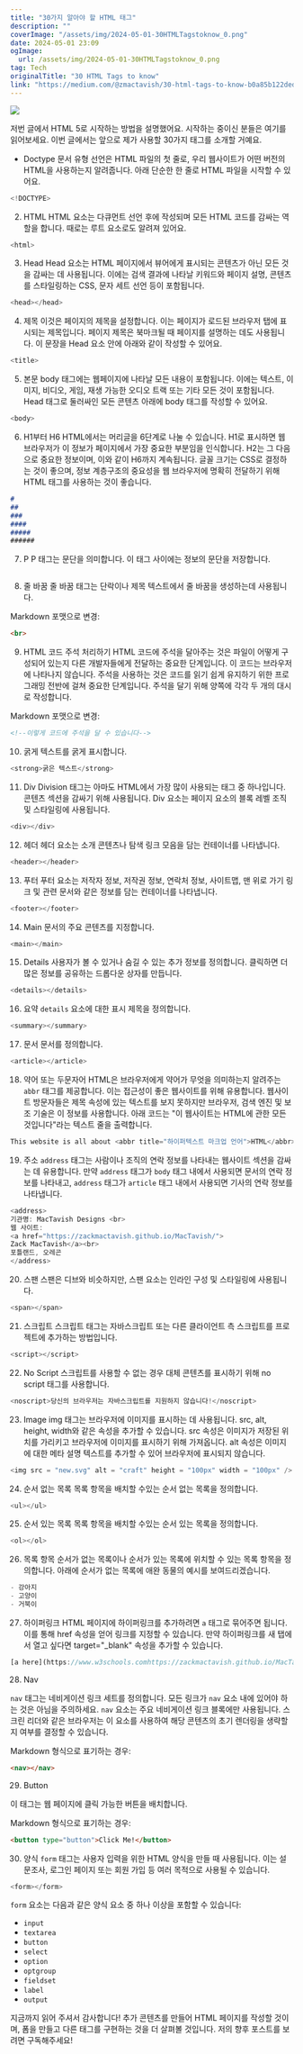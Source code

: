 ```yaml
---
title: "30가지 알아야 할 HTML 태그"
description: ""
coverImage: "/assets/img/2024-05-01-30HTMLTagstoknow_0.png"
date: 2024-05-01 23:09
ogImage: 
  url: /assets/img/2024-05-01-30HTMLTagstoknow_0.png
tag: Tech
originalTitle: "30 HTML Tags to know"
link: "https://medium.com/@zmactavish/30-html-tags-to-know-b0a85b122ded"
---
```



<img src="/assets/img/2024-05-01-30HTMLTagstoknow_0.png" />

저번 글에서 HTML 5로 시작하는 방법을 설명했어요. 시작하는 중이신 분들은 여기를 읽어보세요. 이번 글에서는 앞으로 제가 사용할 30가지 태그를 소개할 거예요.

- Doctype
문서 유형 선언은 HTML 파일의 첫 줄로, 우리 웹사이트가 어떤 버전의 HTML을 사용하는지 알려줍니다. 아래 단순한 한 줄로 HTML 파일을 시작할 수 있어요.

```js
<!DOCTYPE> 
```

<div class="content-ad"></div>

2. HTML
HTML 요소는 다큐먼트 선언 후에 작성되며 모든 HTML 코드를 감싸는 역할을 합니다. 때로는 루트 요소로도 알려져 있어요.

```js
<html>
```

3. Head
Head 요소는 HTML 페이지에서 뷰어에게 표시되는 콘텐츠가 아닌 모든 것을 감싸는 데 사용됩니다. 이에는 검색 결과에 나타날 키워드와 페이지 설명, 콘텐츠를 스타일링하는 CSS, 문자 세트 선언 등이 포함됩니다.

```js
<head></head>
```

<div class="content-ad"></div>

4. 제목
이것은 페이지의 제목을 설정합니다. 이는 페이지가 로드된 브라우저 탭에 표시되는 제목입니다. 페이지 제목은 북마크될 때 페이지를 설명하는 데도 사용됩니다. 이 문장을 Head 요소 안에 아래와 같이 작성할 수 있어요.

```js
<title>
```

5. 본문
body 태그에는 웹페이지에 나타날 모든 내용이 포함됩니다. 이에는 텍스트, 이미지, 비디오, 게임, 재생 가능한 오디오 트랙 또는 기타 모든 것이 포함됩니다. Head 태그로 둘러싸인 모든 콘텐츠 아래에 body 태그를 작성할 수 있어요.

```js
<body>
```

<div class="content-ad"></div>

6. H1부터 H6
HTML에서는 머리글을 6단계로 나눌 수 있습니다. H1로 표시하면 웹 브라우저가 이 정보가 페이지에서 가장 중요한 부분임을 인식합니다. H2는 그 다음으로 중요한 정보이며, 이와 같이 H6까지 계속됩니다. 글꼴 크기는 CSS로 결정하는 것이 좋으며, 정보 계층구조의 중요성을 웹 브라우저에 명확히 전달하기 위해 HTML 태그를 사용하는 것이 좋습니다.

```markdown
# 
## 
### 
#### 
##### 
######
```

7. P
P 태그는 문단을 의미합니다. 이 태그 사이에는 정보의 문단을 저장합니다.

```markdown
```


<div class="content-ad"></div>

8. 줄 바꿈
줄 바꿈 태그는 단락이나 제목 텍스트에서 줄 바꿈을 생성하는데 사용됩니다.

Markdown 포맷으로 변경:
```markdown
<br>
```

9. HTML 코드 주석 처리하기
HTML 코드에 주석을 달아주는 것은 파일이 어떻게 구성되어 있는지 다른 개발자들에게 전달하는 중요한 단계입니다. 이 코드는 브라우저에 나타나지 않습니다. 주석을 사용하는 것은 코드를 읽기 쉽게 유지하기 위한 프로그래밍 전반에 걸쳐 중요한 단계입니다. 주석을 달기 위해 양쪽에 각각 두 개의 대시로 작성합니다.

Markdown 포맷으로 변경:
```markdown
<!--이렇게 코드에 주석을 달 수 있습니다--> 
```

<div class="content-ad"></div>

10. 굵게 
텍스트를 굵게 표시합니다.

```js
<strong>굵은 텍스트</strong>
```

11. Div
Division 태그는 아마도 HTML에서 가장 많이 사용되는 태그 중 하나입니다. 콘텐츠 섹션을 감싸기 위해 사용됩니다. Div 요소는 페이지 요소의 블록 레벨 조직 및 스타일링에 사용됩니다.

```js
<div></div>
```

<div class="content-ad"></div>

12. 헤더
헤더 요소는 소개 콘텐츠나 탐색 링크 모음을 담는 컨테이너를 나타냅니다.

```js
<header></header>
```

13. 푸터
푸터 요소는 저작자 정보, 저작권 정보, 연락처 정보, 사이트맵, 맨 위로 가기 링크 및 관련 문서와 같은 정보를 담는 컨테이너를 나타냅니다.

```js
<footer></footer>
```

<div class="content-ad"></div>

14. Main
문서의 주요 콘텐츠를 지정합니다.

```js
<main></main>
```

15. Details
사용자가 볼 수 있거나 숨길 수 있는 추가 정보를 정의합니다. 클릭하면 더 많은 정보를 공유하는 드롭다운 상자를 만듭니다.

```js
<details></details>
```

<div class="content-ad"></div>

16. 요약
`details` 요소에 대한 표시 제목을 정의합니다.

```js
<summary></summary>
```

17. 문서
문서를 정의합니다.

```js
<article></article>
```

<div class="content-ad"></div>

18. 약어 또는 두문자어
HTML은 브라우저에게 약어가 무엇을 의미하는지 알려주는 `abbr` 태그를 제공합니다. 이는 접근성이 좋은 웹사이트를 위해 유용합니다. 웹사이트 방문자들은 제목 속성에 있는 텍스트를 보지 못하지만 브라우저, 검색 엔진 및 보조 기술은 이 정보를 사용합니다. 아래 코드는 "이 웹사이트는 HTML에 관한 모든 것입니다"라는 텍스트 줄을 출력합니다.

```js
This website is all about <abbr title="하이퍼텍스트 마크업 언어">HTML</abbr>.
```

19. 주소
`address` 태그는 사람이나 조직의 연락 정보를 나타내는 웹사이트 섹션을 감싸는 데 유용합니다. 만약 `address` 태그가 `body` 태그 내에서 사용되면 문서의 연락 정보를 나타내고, `address` 태그가 `article` 태그 내에서 사용되면 기사의 연락 정보를 나타냅니다.

```js
<address>
기관명: MacTavish Designs <br>
웹 사이트:
<a href="https://zackmactavish.github.io/MacTavish/">
Zack MacTavish</a><br>
포틀랜드, 오레곤
</address>
```

<div class="content-ad"></div>

20. 스팬
스팬은 디브와 비슷하지만, 스팬 요소는 인라인 구성 및 스타일링에 사용됩니다.

```js
<span></span>
```

21. 스크립트
스크립트 태그는 자바스크립트 또는 다른 클라이언트 측 스크립트를 프로젝트에 추가하는 방법입니다.

```js
<script></script>
```

<div class="content-ad"></div>

22. No Script
스크립트를 사용할 수 없는 경우 대체 콘텐츠를 표시하기 위해 no script 태그를 사용합니다.

```js
<noscript>당신의 브라우저는 자바스크립트를 지원하지 않습니다!</noscript>
```

23. Image
img 태그는 브라우저에 이미지를 표시하는 데 사용됩니다. src, alt, height, width와 같은 속성을 추가할 수 있습니다. src 속성은 이미지가 저장된 위치를 가리키고 브라우저에 이미지를 표시하기 위해 가져옵니다. alt 속성은 이미지에 대한 메타 설명 텍스트를 추가할 수 있어 브라우저에 표시되지 않습니다.

```js
<img src = "new.svg" alt = "craft" height = "100px" width = "100px" />
```

<div class="content-ad"></div>

24. 순서 없는 목록
목록 항목을 배치할 수있는 순서 없는 목록을 정의합니다.

```js
<ul></ul>
```

25. 순서 있는 목록
목록 항목을 배치할 수있는 순서 있는 목록을 정의합니다.

```js
<ol></ol>
```

<div class="content-ad"></div>

26. 목록 항목
순서가 없는 목록이나 순서가 있는 목록에 위치할 수 있는 목록 항목을 정의합니다. 아래에 순서가 없는 목록에 애완 동물의 예시를 보여드리겠습니다.

```js
- 강아지
- 고양이
- 거북이
```

27. 하이퍼링크
HTML 페이지에 하이퍼링크를 추가하려면 `a` 태그로 묶어주면 됩니다. 이를 통해 href 속성을 얻어 링크를 지정할 수 있습니다. 만약 하이퍼링크를 새 탭에서 열고 싶다면 target="_blank" 속성을 추가할 수 있습니다.

```js
[a here](https://www.w3schools.comhttps://zackmactavish.github.io/MacTavish/){:target="_blank"}: 내 웹사이트 방문하기!
```

<div class="content-ad"></div>

28. Nav

`nav` 태그는 네비게이션 링크 세트를 정의합니다. 모든 링크가 `nav` 요소 내에 있어야 하는 것은 아님을 주의하세요. `nav` 요소는 주요 네비게이션 링크 블록에만 사용됩니다. 스크린 리더와 같은 브라우저는 이 요소를 사용하여 해당 콘텐츠의 초기 렌더링을 생략할지 여부를 결정할 수 있습니다.

Markdown 형식으로 표기하는 경우:

```markdown
<nav></nav>
```

29. Button

이 태그는 웹 페이지에 클릭 가능한 버튼을 배치합니다.

Markdown 형식으로 표기하는 경우:

```markdown
<button type="button">Click Me!</button>
```

<div class="content-ad"></div>

30. 양식
`form` 태그는 사용자 입력을 위한 HTML 양식을 만들 때 사용됩니다. 이는 설문조사, 로그인 페이지 또는 회원 가입 등 여러 목적으로 사용될 수 있습니다.

```js
<form></form>
```

`form` 요소는 다음과 같은 양식 요소 중 하나 이상을 포함할 수 있습니다:

- `input`
- `textarea`
- `button`
- `select`
- `option`
- `optgroup`
- `fieldset`
- `label`
- `output`

<div class="content-ad"></div>

지금까지 읽어 주셔서 감사합니다! 추가 콘텐츠를 만들어 HTML 페이지를 작성할 것이며, 폼을 만들고 다른 태그를 구현하는 것을 더 살펴볼 것입니다. 저의 향후 포스트를 보려면 구독해주세요!